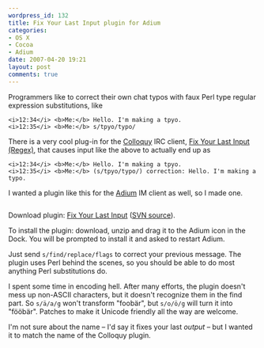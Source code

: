 ```yaml
---
wordpress_id: 132
title: Fix Your Last Input plugin for Adium
categories:
- OS X
- Cocoa
- Adium
date: 2007-04-20 19:21
layout: post
comments: true
---
```

Programmers like to correct their own chat typos with faux Perl type regular expression substitutions, like

``` text
<i>12:34</i> <b>Me:</b> Hello. I'm making a tpyo.
<i>12:35</i> <b>Me:</b> s/tpyo/typo/
```

There is a very cool plug-in for the <a href="http://colloquy.info">Colloquy</a> IRC client, <a href="http://colloquy.info/extras/details.php?file=50">Fix Your Last Input (Regex)</a>, that causes input like the above to actually end up as

``` text
<i>12:34</i> <b>Me:</b> Hello. I'm making a tpyo.
<i>12:35</i> <b>Me:</b> (s/tpyo/typo/) correction: Hello. I'm making a typo.
```

I wanted a plugin like this for the <a href="http://www.adiumx.com/">Adium</a> IM client as well, so I made one.

<p class="center">
<img src="http://henrik.nyh.se/uploads/fixyourlastinput.png" alt="" />
</p>

<!--more-->

Download plugin: <a href="http://henrik.nyh.se/uploads/FixYourLastInput.AdiumPlugin.zip">Fix Your Last Input</a> (<a href="http://svn.nyh.se/cocoa/FixYourLastInputPlugin/">SVN source</a>).

To install the plugin: download, unzip and drag it to the Adium icon in the Dock. You will be prompted to install it and asked to restart Adium.

Just send <code>s/find/replace/flags</code> to correct your previous message. The plugin uses Perl behind the scenes, so you should be able to do most anything Perl substitutions do.

I spent some time in encoding hell. After many efforts, the plugin doesn't mess up non-ASCII characters, but it doesn't recognize them in the find part. So <code>s/ä/a/g</code> won't transform "foobär", but <code>s/o/ö/g</code> will turn it into "fööbär". Patches to make it Unicode friendly all the way are welcome.

I'm not sure about the name – I'd say it fixes your last <em>output</em> – but I wanted it to match the name of the Colloquy plugin.
